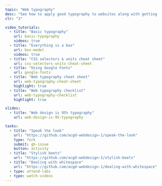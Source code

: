 ```yaml
---
topic: "Web typography"
desc: "See how to apply good typography to websites along with getting more CSS experience."
clr: "3"

video_tutorials:
  - title: "Basic typography"
    url: basic-typography
    videos: true
  - title: "Everything is a box"
    url: box-model
    videos: true
  - title: "CSS selectors & units cheat sheet"
    url: css-selectors-units-cheat-sheet
  - title: "Using Google Fonts"
    url: google-fonts
  - title: "Web typography cheat sheet"
    url: web-typography-cheat-sheet
    highlight: true
  - title: "Web typography checklist"
    url: web-typography-checklist
    highlight: true

slides:
  - title: "Web design is 95% typography"
    url: web-design-is-95-typography

tasks:
  - title: "Speak the look"
    url: "https://github.com/acgd-webdesign-1/speak-the-look"
    type: fork
    submit: gh-issue
    button: activity
  - title: "Stylish beets"
    url: "https://github.com/acgd-webdesign-1/stylish-beets"
  - title: "Dealing with whitespace"
    url: "https://github.com/acgd-webdesign-1/dealing-with-whitespace"
  - type: attend-labs
  - type: watch-videos
---
```

